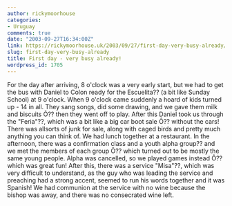```yaml
---
author: rickymoorhouse
categories:
- Uruguay
comments: true
date: "2003-09-27T16:34:00Z"
link: https://rickymoorhouse.uk/2003/09/27/first-day-very-busy-already/
slug: first-day-very-busy-already
title: First day - very busy already!
wordpress_id: 1705
---
```


For the day after arriving, 8 o'clock was a very early start, but we had to get the bus with Daniel to Colon ready for the Escuelita?? (a bit like Sunday School) at 9 o'clock. When 9 o'clock came suddenly a hoard of kids turned up - 14 in all. They sang songs, did some drawing, and we gave them milk and biscuits Ô?? then they went off to play. After this Daniel took us through the "Feria"??, which was a bit like a big car boot sale Ô?? without the cars! There was allsorts of junk for sale, along with caged birds and pretty much anything you can think of. We had lunch together at a restaurant. In the afternoon, there was a confirmation class and a youth alpha group?? and we met the members of each group Ô?? which turned out to be mostly the same young people. Alpha was cancelled, so we played games instead Ô?? which was great fun! After this, there was a service "Misa"??, which was very difficult to understand, as the guy who was leading the service and preaching had a strong accent, seemed to run his words together and it was Spanish! We had communion at the service with no wine because the bishop was away, and there was no consecrated wine left.
